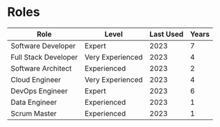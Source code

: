# Roles

| Role               | Level          | Last Used | Years |
|--------------------|----------------|-----------|-------|
| Software Developer | Expert         | 2023     | 7     |
| Full Stack Developer | Very Experienced | 2023  | 4     |
| Software Architect | Experienced    | 2023     | 2     |
| Cloud Engineer     | Very Experienced | 2023   | 4     |
| DevOps Engineer    | Expert         | 2023     | 6     |
| Data Engineer      | Experienced    | 2023     | 1     |
| Scrum Master       | Experienced    | 2023     | 1     |
